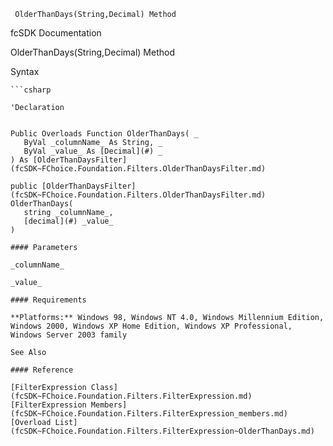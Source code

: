 ﻿     OlderThanDays(String,Decimal) Method                                                   

fcSDK Documentation

OlderThanDays(String,Decimal) Method

Syntax

```vbnet
```csharp

'Declaration
 

Public Overloads Function OlderThanDays( _
   ByVal _columnName_ As String, _
   ByVal _value_ As [Decimal](#) _
) As [OlderThanDaysFilter](fcSDK~FChoice.Foundation.Filters.OlderThanDaysFilter.md)

public [OlderThanDaysFilter](fcSDK~FChoice.Foundation.Filters.OlderThanDaysFilter.md) OlderThanDays( 
   string _columnName_,
   [decimal](#) _value_
)

#### Parameters

_columnName_

_value_

#### Requirements

**Platforms:** Windows 98, Windows NT 4.0, Windows Millennium Edition, Windows 2000, Windows XP Home Edition, Windows XP Professional, Windows Server 2003 family

See Also

#### Reference

[FilterExpression Class](fcSDK~FChoice.Foundation.Filters.FilterExpression.md)  
[FilterExpression Members](fcSDK~FChoice.Foundation.Filters.FilterExpression_members.md)  
[Overload List](fcSDK~FChoice.Foundation.Filters.FilterExpression~OlderThanDays.md)